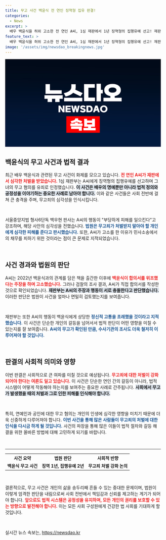 ```yaml
---
title: 무고 사건 백윤식 전 연인 징역형 집유 판결!
categories:
  - News
excerpt: >
  배우 백윤식을 허위 고소한 전 연인 A씨, 1심 재판에서 1년 징역형의 집행유예 선고! 재판부는 A씨의 무고 고의성을 강하게 지적하며, 백씨의 정신적 고통을 강조했다. 사건의 전말과 충격적인 판결을 확인해보세요!
feature_text: >
  배우 백윤식을 허위 고소한 전 연인 A씨, 1심 재판에서 1년 징역형의 집행유예 선고! 재판부는 A씨의 무고 고의성을 강하게 지적하며, 백씨의 정신적 고통을 강조했다. 사건의 전말과 충격적인 판결을 확인해보세요!
image: '/assets/img/newsdao_breakingnews.jpg'
---
```


<p><img src="/assets/img/newsdao_breakingnews.jpg" alt="ranknews 속보" /></p>

<h2 data-ke-size="size26">백윤식의 무고 사건과 법적 결과</h2>

<p data-ke-size="size16">최근 배우 백윤식과 관련된 무고 사건이 화제를 모으고 있습니다. <b><span style="color: #ee2323;">전 연인 A씨가 재판에서 심각한 처벌을 받았습니다.</span></b> 1심 재판부는 A씨에게 징역형의 집행유예를 선고하며 그녀의 무고 혐의를 유죄로 인정했습니다. <b><span style="background-color: #21538527;">이 사건은 배우의 명예뿐만 아니라 법적 정의와 공정성을 이야기하는 중요한 사례로 남아야 합니다.</span></b> 이와 같은 사건들은 사회 전반에 걸쳐 큰 충격을 주며, 무고죄의 심각성을 인식시킵니다.</p>

<p data-ke-size="size16">&nbsp;</p>

<p data-ke-size="size16">서울중앙지법 형사6단독 백우현 판사는 A씨의 행동이 "부당하게 피해를 일으킨다"고 강조하며, 해당 사안의 심각성을 전했습니다. <b><span style="color: #1a5490;">법원은 무고죄가 처벌받지 말아야 할 개인에게 심각한 피해를 준다고 판시했습니다.</span></b> 또한, A씨가 고소를 한 이유가 민사소송에서의 채무를 피하기 위한 것이라는 점이 큰 문제로 지적되었습니다.</p>

<p data-ke-size="size16">&nbsp;</p>

<h2 data-ke-size="size26">사건 경과와 법원의 판단</h2>

<p data-ke-size="size16">A씨는 2022년 백윤식과의 관계를 담은 책을 출간한 이후에 <b><span style="color: #ee2323;">백윤식이 합의서를 위조했다는 주장을 하며 고소했습니다.</span></b> 그러나 검찰의 조사 결과, A씨가 직접 합의서를 작성한 것으로 확인되었습니다. <b><span style="background-color: #21538527;">재판부는 A씨의 주장과 행동이 서로 충돌한다고 판단했습니다.</span></b> 이러한 판단은 법원이 사건을 얼마나 면밀히 검토했는지를 보여줍니다.</p>

<p data-ke-size="size16">&nbsp;</p>

<p data-ke-size="size16">재판부는 또한 A씨의 행동이 백윤식에게 상당한 <b><span style="color: #1a5490;">정신적 고통을 초래했을 것이라고 지적했습니다.</span></b> 이 사건은 단순한 개인의 갈등을 넘어서서 법적 판단이 어떤 영향을 미칠 수 있는지를 잘 보여줍니다. <b><span style="color: #1a5490;">A씨의 무고가 확인된 만큼, 수사기관의 조사도 더욱 철저히 이루어져야 할 것입니다.</span></b></p>

<p data-ke-size="size16">&nbsp;</p>

<h2 data-ke-size="size26">판결의 사회적 의미와 영향</h2>

<p data-ke-size="size16">이번 판결은 사회적으로 큰 여파를 미칠 것으로 예상됩니다. <b><span style="color: #ee2323;">무고죄에 대한 처벌이 강화되어야 한다는 여론도 일고 있습니다.</span></b> 이 사건은 단순한 연인 간의 갈등이 아니라, 법적 시스템이 어떻게 작동해야 하는지를 보여주는 중요한 사례로 간주됩니다. <b><span style="background-color: #21538527;">사회에서 무고가 발생했을 때의 처벌과 그로 인한 피해를 인식해야 합니다.</span></b></p>

<p data-ke-size="size16">&nbsp;</p>

<p data-ke-size="size16">특히, 연예인과 공인에 대한 무고 혐의는 개인의 인생에 심각한 영향을 미치기 때문에 더욱 신중하게 다루어져야 합니다. <b><span style="color: #1a5490;">이번 사건을 통해 많은 사람들이 무고죄의 처벌에 대한 인식을 다시금 하게 될 것입니다.</span></b> 사건의 파장을 통해 많은 이들이 법적 절차와 갈등 해결을 위한 올바른 방법에 대해 고민하게 되기를 바랍니다.</p>

<p data-ke-size="size16">&nbsp;</p>

<hr>

<table style="width: 100%;">
    <tr>
        <th>사건 요약</th>
        <th>법원 판단</th>
        <th>사회적 반향</th>
    </tr>
    <tr>
        <td style="text-align: center; height: 17px;"><b>백윤식 무고 사건</b></td>
        <td style="text-align: center; height: 17px;"><b>징역 1년, 집행유예 2년</b></td>
        <td style="text-align: center; height: 17px;"><b>무고죄 처벌 강화 논의</b></td>
    </tr>
</table>

<p data-ke-size="size16">&nbsp;</p>

<p data-ke-size="size16">결론적으로, 무고 사건은 개인의 삶을 송두리째 흔들 수 있는 중대한 문제이며, 법원이 이렇게 엄격한 판단을 내림으로써 사회 전반에서 책임감과 신뢰를 제고하는 계기가 되어야 합니다. <b><span style="color: #ee2323;">앞으로도 법적 시스템은 공정성을 유지하며, 모든 개인의 권리를 보호할 수 있는 방향으로 발전해야 합니다.</span></b> 이는 모든 사회 구성원에게 건강한 법 사회를 기대하게 할 것입니다.</p>

<p data-ke-size="size16">&nbsp;</p>
실시간 뉴스 속보는, <a href="https://newsdao.kr" rel="dofollow">https://newsdao.kr</a>


